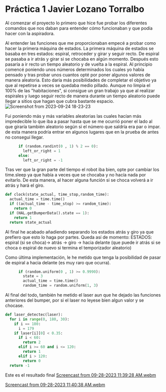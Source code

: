 # Práctica 1 Javier Lozano Torralbo


Al comenzar el proyecto lo primero que hice fue probar los diferentes comandos que nos daban para entender cómo funcionaban y que podía hacer con la aspiradora.

Al entender las funciones que me proporcionaban empecé a probar como hacer la primera máquina de estados.
La primera máquina de estados se basaba en tres estados: espiral, retroceder y girar y seguir recto. De espiral se pasaba a ir atrás y girar si se chocaba en algún momento.
Después esto pasaría a ir recto un tiempo aleatorio y de vuelta a la espiral.
Al principio comencé poniendo unos números determinados los cuales yo había pensado y tras probar unos cuantos opté por poner algunos valores de manera aleatoria.
Esto daría más posibilidades de completar el objetivo ya que al repetirse a veces se quedaba medio pillado.
Aunque no limpia el 100% de las "habitaciones", si consigue un gran trabajo ya que al realizar espirales y luego seguir recto de manera durante un tiempo aleatorio puede llegar a sitios que hagan que cubra bastante espacio.
![Screenshot from 2023-09-24 18-23-23](https://github.com/jlozanot2021/Robotica_Movil_23.24/assets/102520615/f3fa9c72-09f3-4e66-8352-3f79fbd9d4c1)


Fui poniendo más y más variables aleatorias las cuales hacían más impredecible lo que iba a pasar hasta que se me ocurrió poner el lado al que giraría también aleatorio según si el número que saldría era par o impar.
de esta manera podría entrar en algunos lugares que en la prueba de antes no conseguí llegar.
```python
      if (random.randint(0 , 1) % 2 == 0):
        left_or_right = 1
      else:
        left_or_right = -1
```

Tras ver que la gran parte del tiempo el robot iba bien, opte por cambiar los time.sleep ya que había a veces que se chocaba y no hacía nada por evitarlo.
De esta manera, al hacer alguna función si se choca volverá a ir atrás y hará el giro.
```python
def clock(state_actual, time_stop,random_time):
  actual_time = time.time()
  if ((actual_time - time_stop) >= random_time):
    return 0
  if (HAL.getBumperData().state == 1):
    return 1
  return state_actual
```


Al final he acabado añadiendo separando los estados atrás y giro ya que prefiero que esto lo haga por partes.
Queda así de momento: ESTADOS: espiral (si se choca)-> atrás -> giro -> hacia delante (que puede ir atrás si se choca o espiral de nuevo si termina el temporizador aleatorio)

Como última implementación, le he metido que tenga la posibilidad de pasar de espiral a hacia delante (es muy raro que ocurra).
```python
      if (random.uniform(0 , 1) >= 0.9990):
        state = 3
        actual_time = time.time()
        random_time = random.uniform(1, 3)
```
Al final del todo, también he metido el laser aun que he dejado las funciones anteriores del bumper, por si el laser no leyese bien algun valor y se chocase.
```python
def laser_detectec(laser):
  for i in range(0, 180, 30):
    if i == 180:
      i = 179
    if laser[i][0] < 0.35:
      if i < 60:
        return 2
      elif i >= 60 and i <= 120:
        return 1
      elif i > 120:
        return 0
  return -1
```


Este es el resultado final
[Screencast from 09-28-2023 11:39:28 AM.webm](https://github.com/jlozanot2021/Robotica_Movil_23.24/assets/102520615/16fb5428-ed0e-4cee-bae0-c92e5fb8d06b)

[Screencast from 09-28-2023 11:40:38 AM.webm](https://github.com/jlozanot2021/Robotica_Movil_23.24/assets/102520615/b769b5a3-c0cf-480f-ba5f-0adee6a31ace)


